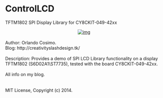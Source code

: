 ControlLCD
==========

TFTM1802 SPI Display Library for CY8CKIT-049-42xx

<div style="text-align: center;">
<a href="http://3.bp.blogspot.com/-NKO-7JuCFo4/U_nTT84kACI/AAAAAAAAEHA/nCHZ5gU6J5Y/s1600/cover.jpg">
<img alt="img" src="http://3.bp.blogspot.com/-NKO-7JuCFo4/U_nTT84kACI/AAAAAAAAEHA/nCHZ5gU6J5Y/s1600/cover.jpg">
</a>
</div>
<br>
Author: Orlando Cosimo.<br>
Blog: http://creativityslashdesign.tk/
<br>
<br>
Description:
Provides a demo of SPI LCD Library functionality on a display TFTM1802 (S6D02A1\ST7735), tested with the board CY8CKIT-049-42xx.
<br>
<br>
All info on my blog.
<br>
<br>
<br>
MIT License, Copyright (c) 2014.
